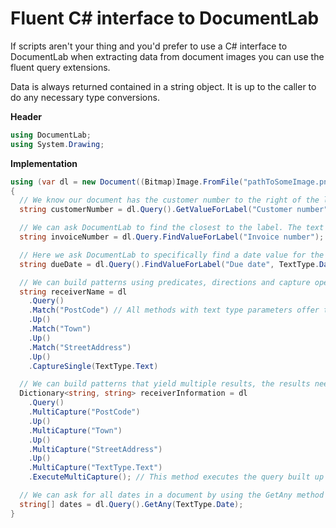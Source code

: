 # Fluent C# interface to DocumentLab

If scripts aren't your thing and you'd prefer to use a C# interface to DocumentLab when extracting data from document images you can use the fluent query extensions. 

Data is always returned contained in a string object. It is up to the caller to do any necessary type conversions.

**Header**
```C#
using DocumentLab;
using System.Drawing;
```

**Implementation**
```C#
using (var dl = new Document((Bitmap)Image.FromFile("pathToSomeImage.png")))
{
  // We know our document has the customer number to the right of the label, we can be very specific
  string customerNumber = dl.Query().GetValueForLabel("Customer number", Direction.Right);

  // We can ask DocumentLab to find the closest to the label. The text type of the value to match is by default "Text".
  string invoiceNumber = dl.Query.FindValueForLabel("Invoice number");

  // Here we ask DocumentLab to specifically find a date value for the specified label
  string dueDate = dl.Query().FindValueForLabel("Due date", TextType.Date);

  // We can build patterns using predicates, directions and capture operations that return the value matched in the document
  string receiverName = dl
    .Query()
    .Match("PostCode") // All methods with text type parameters offer the TextType enum as well as a string variant of the method, this is because dynamically loaded contexgtual data files aren't statically defined'
    .Up()
    .Match("Town")
    .Up()
    .Match("StreetAddress")
    .Up()
    .CaptureSingle(TextType.Text)

  // We can build patterns that yield multiple results, the results need to be named and the response is a Dictionary<string, string>
  Dictionary<string, string> receiverInformation = dl
    .Query()
    .MultiCapture("PostCode")
    .Up()
    .MultiCapture("Town")
    .Up()
    .MultiCapture("StreetAddress")
    .Up()
    .MultiCapture("TextType.Text")
    .ExecuteMultiCapture(); // This method executes the query built up so far and returns the dictionary response.

  // We can ask for all dates in a document by using the GetAny method
  string[] dates = dl.Query().GetAny(TextType.Date);
}
``` 
